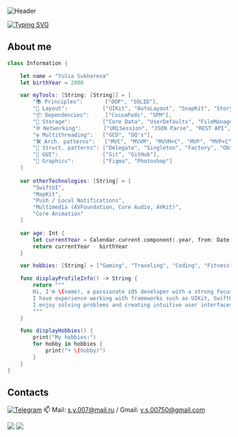 ![Header](https://github.com/Suharik-228/Suharik-228/blob/main/assets/tenor.gif)

[![Typing SVG](https://readme-typing-svg.herokuapp.com?color=%2336BCF7&lines=Nice+to+meet+you+here!+)](https://git.io/typing-svg)

## About me


```swift
class Information {

    let name = "Yulia Sukhareva"
    let birthYear = 2000

    var myTools: [String: [String]] = [
        "📚 Principles":       ["OOP", "SOLID"],
        "🎨 Layout":           ["UIKit", "AutoLayout", "SnapKit", "Storyboard"],
        "📦 Dependencies":     ["CocoaPods", "SPM"],
        "💾 Storage":          ["Core Data", "UserDefaults", "FileManager", "Realm"],
        "🌐 Networking":       ["URLSession", "JSON Parse", "REST API", "Firebase"],
        "⚙️ Multithreading":   ["GCD", "DQ's"],
        "🛠️ Arch. patterns":   ["MVC", "MVVM", "MVVM+C", "MVP", "MVP+C"],
        "🔧 Struct. patterns": ["Delegate", "Singleton", "Factory", "Observer", "Facade"],
        "📂 GUI":              ["Git", "GitHub"],
        "🎨 Graphics":         ["Figma", "Photoshop"]
    ]
    
    var otherTechnologies: [String] = [
        "SwiftUI",
        "MapKit",
        "Push / Local Notifications",
        "Multimedia (AVFoundation, Core Audio, AVKit)",
        "Core Animation"
    ]

    var age: Int {
        let currentYear = Calendar.current.component(.year, from: Date())
        return currentYear - birthYear
    }

    var hobbies: [String] = ["Gaming", "Traveling", "Coding", "Fitness"]

    func displayProfileInfo() -> String {
        return """
        Hi, I'm \(name), a passionate iOS developer with a strong focus on Swift and modern development practices.
        I have experience working with frameworks such as UIKit, SwiftUI, and networking solutions like REST API and Firebase.
        I enjoy solving problems and creating intuitive user interfaces.
        """
    }

    func displayHobbies() {
        print("My hobbies:")
        for hobby in hobbies {
            print("• \(hobby)")
        }
    }
}

```
<!-- ## Languages and Tools
![Swift](https://img.shields.io/badge/-Swift-black?style=for-the-badge&logo=swift)
![Xcode](https://img.shields.io/badge/-Xcode-black?style=for-the-badge&logo=xcode)
![Git](https://img.shields.io/badge/-Git-black?style=for-the-badge&logo=git)
![SwiftUI](https://img.shields.io/badge/-SwiftUI-black?style=for-the-badge)
![Framework](https://img.shields.io/badge/-Framework-black?style=for-the-badge)
![CocoaPods](https://img.shields.io/badge/-CocoaPods-black?style=for-the-badge&logo=cocoapods)
![JSON](https://img.shields.io/badge/-JSON-black?style=for-the-badge&logo=json)
![Firebase](https://img.shields.io/badge/-Firebase-black?style=for-the-badge&logo=firebase)
![Realm](https://img.shields.io/badge/-Realm-black?style=for-the-badge&logo=realm)
![UIKit](https://img.shields.io/badge/-UIKit-black?style=for-the-badge&logo=uikit)
![Figma](https://img.shields.io/badge/-Figma-black?style=for-the-badge&logo=figma)
![HTML](https://img.shields.io/badge/-HTML-black?style=for-the-badge&logo=html) -->

<!--<div>
<a href="https://codewars.com/users/Suharichek"><img src="https://www.codewars.com/users/Suharichek/badges/large" align="left"></img></a>
<br>
</div>
<br>*/-->

## Contacts
[![Telegram](https://img.shields.io/badge/-Telegram-black?style=for-the-badge&logo=telegram)](https://t.me/Suharichek)
📫 Mail: s.y.007@mail.ru / Gmail: y.s.00750@gmail.com

![](https://komarev.com/ghpvc/?username=Suharik-228&style=flat-square&label=Views)
![](https://badges.pufler.dev/visits/Suharik-228/Suharik-228?color=black&logo=github&style=flat-square)
